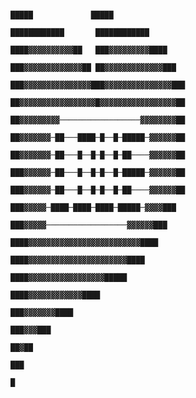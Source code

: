 
                                                                                         █████             █████
                                                                                     ████████████       ████████████
                                                                                   ████▓▓▓▓▓▓▓▓▓▓██   ███▓▓▓▓▓▓▓▓▓████
                                                                                  ███▓▓▓▓▓▓▓▓▓▓▓▓▓██ ██▓▓▓▓▓▓▓▓▓▓▓▓▓███
                                                                                 ███▓▓▓▓▓▓▓▓▓▓▓▓▓▓▓███▓▓▓▓▓▓▓▓▓▓▓▓▓▓▓███
                                                                                 ██▓▓▓▓▓▓▓▓▓▓▓▓▓▓▓▓▓█▓▓▓▓▓▓▓▓▓▓▓▓▓▓▓▓▓██
                                                                                 ██▓▓▓▓▓▓▓▓▓──────────────────▓▓▓▓▓▓▓▓██
                                                                                 ██▓▓▓▓▓▓▓─██───████─█──█─█████─▓▓▓▓▓▓██
                                                                                 ██▓▓▓▓▓▓▓─██───█──█─█──█─██────▓▓▓▓▓▓██
                                                                                 ███▓▓▓▓▓▓─██───█──█─█──█─█████─▓▓▓▓▓▓██
                                                                                 ███▓▓▓▓▓▓─██───█──█─█──█─██────▓▓▓▓▓▓██
                                                                                  ███▓▓▓▓▓─████─████─████─█████─▓▓▓▓███
                                                                                    ███▓▓▓▓▓──────────────────▓▓▓▓▓▓███
                                                                                     ████▓▓▓▓▓▓▓▓▓▓▓▓▓▓▓▓▓▓▓▓▓▓▓▓▓████
                                                                                      ████▓▓▓▓▓▓▓▓▓▓▓▓▓▓▓▓▓▓▓▓▓▓████
                                                                                        ████▓▓▓▓▓▓▓▓▓▓▓▓▓▓▓▓▓█████
                                                                                           ████▓▓▓▓▓▓▓▓▓▓▓▓████
                                                                                              ███▓▓▓▓▓▓▓████
                                                                                                ███▓▓▓███
                                                                                                  ██▓██
                                                                                                   ███ 
                                                                                                    █
                                                                                                      
